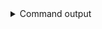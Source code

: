 
<details>
<summary>Command output</summary>

```sh

echo '{"type":"Fiat","color":"red","price":-1}' | \
    kafka-console-producer \
        --bootstrap-server localhost:6969 \
        --producer.config teamA-sa.properties \
        --request-required-acks -1 \
        --compression-codec gzip \
        --topic cars

```

</details>
      
